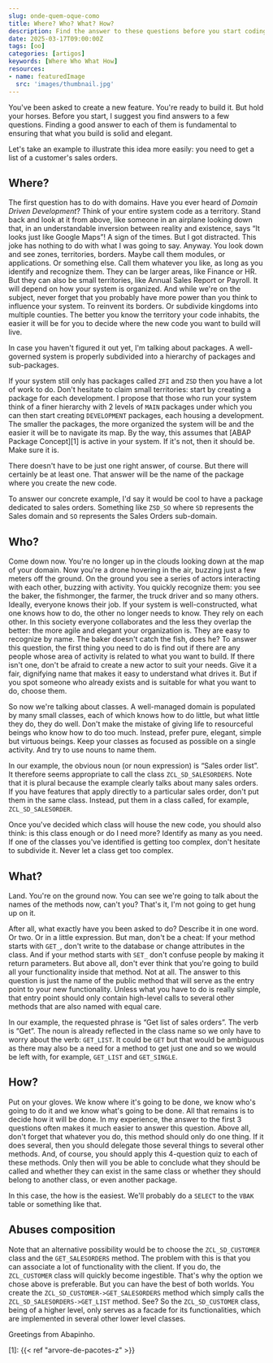 ```yaml
---
slug: onde-quem-oque-como
title: Where? Who? What? How?
description: Find the answer to these questions before you start coding
date: 2025-03-17T09:00:00Z
tags: [oo]
categories: [artigos]
keywords: [Where Who What How]
resources:
- name: featuredImage
  src: 'images/thumbnail.jpg'
---
```

You've been asked to create a new feature. You're ready to build it. But hold your horses. Before you start, I suggest you find answers to a few questions. Finding a good answer to each of them is fundamental to ensuring that what you build is solid and elegant.

<!--more-->
Let's take an example to illustrate this idea more easily: you need to get a list of a customer's sales orders.

## Where?

The first question has to do with domains. Have you ever heard of _Domain Driven Development_? Think of your entire system code as a territory. Stand back and look at it from above, like someone in an airplane looking down that, in an understandable inversion between reality and existence, says “It looks just like Google Maps”! A sign of the times. But I got distracted. This joke has nothing to do with what I was going to say. Anyway. You look down and see zones, territories, borders. Maybe call them modules, or applications. Or something else. Call them whatever you like, as long as you identify and recognize them. They can be larger areas, like Finance or HR. But they can also be small territories, like Annual Sales Report or Payroll. It will depend on how your system is organized. And while we're on the subject, never forget that you probably have more power than you think to influence your system. To reinvent its borders. Or subdivide kingdoms into multiple counties. The better you know the territory your code inhabits, the easier it will be for you to decide where the new code you want to build will live.

In case you haven't figured it out yet, I'm talking about packages. A well-governed system is properly subdivided into a hierarchy of packages and sub-packages.

If your system still only has packages called `ZFI` and `ZSD` then you have a lot of work to do. Don't hesitate to claim small territories: start by creating a package for each development. I propose that those who run your system think of a finer hierarchy with 2 levels of `MAIN` packages under which you can then start creating `DEVELOPMENT` packages, each housing a development. The smaller the packages, the more organized the system will be and the easier it will be to navigate its map. By the way, this assumes that [ABAP Package Concept][1] is active in your system. If it's not, then it should be. Make sure it is.

There doesn't have to be just one right answer, of course. But there will certainly be at least one. That answer will be the name of the package where you create the new code.

To answer our concrete example, I'd say it would be cool to have a package dedicated to sales orders. Something like `ZSD_SO` where `SD` represents the Sales domain and `SO` represents the Sales Orders sub-domain.

## Who?

Come down now. You're no longer up in the clouds looking down at the map of your domain. Now you're a drone hovering in the air, buzzing just a few meters off the ground. On the ground you see a series of actors interacting with each other, buzzing with activity. You quickly recognize them: you see the baker, the fishmonger, the farmer, the truck driver and so many others. Ideally, everyone knows their job. If your system is well-constructed, what one knows how to do, the other no longer needs to know. They rely on each other. In this society everyone collaborates and the less they overlap the better: the more agile and elegant your organization is. They are easy to recognize by name. The baker doesn't catch the fish, does he? To answer this question, the first thing you need to do is find out if there are any people whose area of activity is related to what you want to build. If there isn't one, don't be afraid to create a new actor to suit your needs. Give it a fair, dignifying name that makes it easy to understand what drives it. But if you spot someone who already exists and is suitable for what you want to do, choose them.

So now we're talking about classes. A well-managed domain is populated by many small classes, each of which knows how to do little, but what little they do, they do well. Don't make the mistake of giving life to resourceful beings who know how to do too much. Instead, prefer pure, elegant, simple but virtuous beings. Keep your classes as focused as possible on a single activity. And try to use nouns to name them.

In our example, the obvious noun (or noun expression) is “Sales order list”. It therefore seems appropriate to call the class `ZCL_SD_SALESORDERS`. Note that it is plural because the example clearly talks about many sales orders. If you have features that apply directly to a particular sales order, don't put them in the same class. Instead, put them in a class called, for example, `ZCL_SD_SALESORDER`.

Once you've decided which class will house the new code, you should also think: is this class enough or do I need more? Identify as many as you need. If one of the classes you've identified is getting too complex, don't hesitate to subdivide it. Never let a class get too complex.

## What?

Land. You're on the ground now. You can see we're going to talk about the names of the methods now, can't you? That's it, I'm not going to get hung up on it.

After all, what exactly have you been asked to do? Describe it in one word. Or two. Or in a little expression. But man, don't be a cheat: If your method starts with `GET_`, don't write to the database or change attributes in the class. And if your method starts with `SET_` don't confuse people by making it return parameters. But above all, don't ever think that you're going to build all your functionality inside that method. Not at all. The answer to this question is just the name of the public method that will serve as the entry point to your new functionality. Unless what you have to do is really simple, that entry point should only contain high-level calls to several other methods that are also named with equal care.

In our example, the requested phrase is “Get list of sales orders”. The verb is “Get”. The noun is already reflected in the class name so we only have to worry about the verb: `GET_LIST`. It could be `GET` but that would be ambiguous as there may also be a need for a method to get just one and so we would be left with, for example, `GET_LIST` and `GET_SINGLE`.

## How?

Put on your gloves. We know where it's going to be done, we know who's going to do it and we know what's going to be done. All that remains is to decide how it will be done. In my experience, the answer to the first 3 questions often makes it much easier to answer this question. Above all, don't forget that whatever you do, this method should only do one thing. If it does several, then you should delegate those several things to several other methods. And, of course, you should apply this 4-question quiz to each of these methods. Only then will you be able to conclude what they should be called and whether they can exist in the same class or whether they should belong to another class, or even another package.

In this case, the how is the easiest. We'll probably do a `SELECT` to the `VBAK` table or something like that.

## Abuses composition

Note that an alternative possibility would be to choose the `ZCL_SD_CUSTOMER` class and the `GET_SALESORDERS` method. The problem with this is that you can associate a lot of functionality with the client. If you do, the `ZCL_CUSTOMER` class will quickly become ingestible. That's why the option we chose above is preferable. But you can have the best of both worlds. You create the `ZCL_SD_CUSTOMER->GET_SALESORDERS` method which simply calls the `ZCL_SD_SALESORDERS->GET_LIST` method. See? So the `ZCL_SD_CUSTOMER` class, being of a higher level, only serves as a facade for its functionalities, which are implemented in several other lower level classes.

Greetings from Abapinho.

[1]: {{< ref "arvore-de-pacotes-z" >}}
